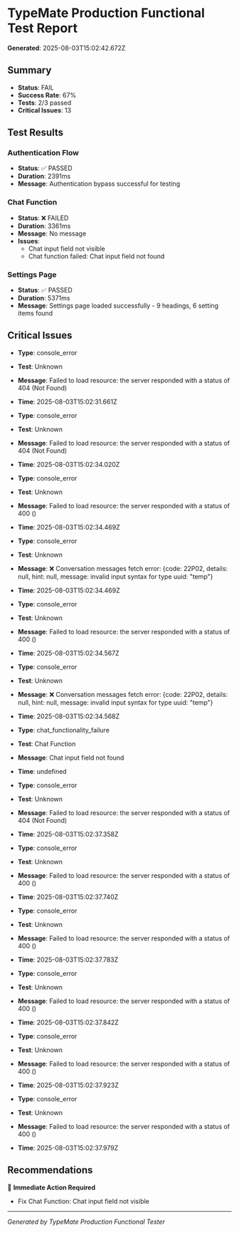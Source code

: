# TypeMate Production Functional Test Report
**Generated**: 2025-08-03T15:02:42.672Z

## Summary
- **Status**: FAIL
- **Success Rate**: 67%
- **Tests**: 2/3 passed
- **Critical Issues**: 13

## Test Results


### Authentication Flow
- **Status**: ✅ PASSED
- **Duration**: 2391ms
- **Message**: Authentication bypass successful for testing



### Chat Function
- **Status**: ❌ FAILED
- **Duration**: 3361ms
- **Message**: No message
- **Issues**: 
    - Chat input field not visible
  - Chat function failed: Chat input field not found


### Settings Page
- **Status**: ✅ PASSED
- **Duration**: 5371ms
- **Message**: Settings page loaded successfully - 9 headings, 6 setting items found



## Critical Issues

- **Type**: console_error
- **Test**: Unknown
- **Message**: Failed to load resource: the server responded with a status of 404 (Not Found)
- **Time**: 2025-08-03T15:02:31.661Z


- **Type**: console_error
- **Test**: Unknown
- **Message**: Failed to load resource: the server responded with a status of 404 (Not Found)
- **Time**: 2025-08-03T15:02:34.020Z


- **Type**: console_error
- **Test**: Unknown
- **Message**: Failed to load resource: the server responded with a status of 400 ()
- **Time**: 2025-08-03T15:02:34.469Z


- **Type**: console_error
- **Test**: Unknown
- **Message**: ❌ Conversation messages fetch error: {code: 22P02, details: null, hint: null, message: invalid input syntax for type uuid: "temp"}
- **Time**: 2025-08-03T15:02:34.469Z


- **Type**: console_error
- **Test**: Unknown
- **Message**: Failed to load resource: the server responded with a status of 400 ()
- **Time**: 2025-08-03T15:02:34.567Z


- **Type**: console_error
- **Test**: Unknown
- **Message**: ❌ Conversation messages fetch error: {code: 22P02, details: null, hint: null, message: invalid input syntax for type uuid: "temp"}
- **Time**: 2025-08-03T15:02:34.568Z


- **Type**: chat_functionality_failure
- **Test**: Chat Function
- **Message**: Chat input field not found
- **Time**: undefined


- **Type**: console_error
- **Test**: Unknown
- **Message**: Failed to load resource: the server responded with a status of 404 (Not Found)
- **Time**: 2025-08-03T15:02:37.358Z


- **Type**: console_error
- **Test**: Unknown
- **Message**: Failed to load resource: the server responded with a status of 400 ()
- **Time**: 2025-08-03T15:02:37.740Z


- **Type**: console_error
- **Test**: Unknown
- **Message**: Failed to load resource: the server responded with a status of 400 ()
- **Time**: 2025-08-03T15:02:37.783Z


- **Type**: console_error
- **Test**: Unknown
- **Message**: Failed to load resource: the server responded with a status of 400 ()
- **Time**: 2025-08-03T15:02:37.842Z


- **Type**: console_error
- **Test**: Unknown
- **Message**: Failed to load resource: the server responded with a status of 400 ()
- **Time**: 2025-08-03T15:02:37.923Z


- **Type**: console_error
- **Test**: Unknown
- **Message**: Failed to load resource: the server responded with a status of 400 ()
- **Time**: 2025-08-03T15:02:37.979Z


## Recommendations

🚨 **Immediate Action Required**

- Fix Chat Function: Chat input field not visible



---
*Generated by TypeMate Production Functional Tester*
